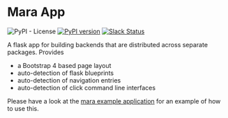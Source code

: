 # Mara App

![PyPI - License](https://img.shields.io/pypi/l/mara-app.svg)
[![PyPI version](https://badge.fury.io/py/mara-app.svg)](https://badge.fury.io/py/mara-app)
[![Slack Status](https://img.shields.io/badge/slack-join_chat-white.svg?logo=slack&style=social)](https://communityinviter.com/apps/mara-users/public-invite)


A flask app for building backends that are distributed across separate packages. Provides 
- a Bootstrap 4 based page layout 
- auto-detection of flask blueprints
- auto-detection of navigation entries
- auto-detection of click command line interfaces

Please have a look at the [mara example application](https://github.com/mara/mara-example-project-1) for an example of how to use this.

